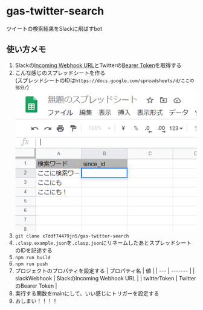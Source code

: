 # gas-twitter-search

ツイートの検索結果をSlackに飛ばすbot

## 使い方メモ

1. Slackの[Incoming Webhook URL](https://slack.com/intl/ja-jp/help/articles/115005265063-Slack-%E3%81%A7%E3%81%AE-Incoming-Webhook-%E3%81%AE%E5%88%A9%E7%94%A8)とTwitterの[Bearer Token](https://developer.twitter.com/en)を取得する
2. こんな感じのスプレッドシートを作る</br>(スプレッドシートのIDは`https://docs.google.com/spreadsheets/d/ここの部分/`)</br>![sheet-example](docs/sheet-example.png)
3. `git clone x7ddf74479jn5/gas-twitter-search`
4. `.clasp.example.json`を`.clasp.json`にリネームしたあとスプレッドシートのIDを記述する
5. `npm run build`
6. `npm run push`
7. プロジェクトのプロパティを設定する
    | プロパティ名 | 値 |
    | --- | ------- |
    | slackWebhook | SlackのIncoming Webhook URL |
    | twitterToken | TwitterのBearer Token |
4. 実行する関数をmainにして、いい感じにトリガーを設定する
5. おしまい！！！！
